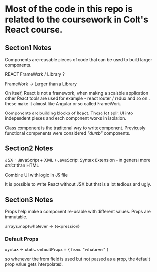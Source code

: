 # Most of the code in this repo is related to the coursework in Colt's React course.

## Section1 Notes
Components are reusable pieces of code that can be used to build larger components.

REACT FrameWork / Library ?

FrameWork -> Larger than a Library

On itself, React is not a framework, when making a scalable application other React tools are used  for example - react router / redux and so on.. these make it almost like Angular or so called FrameWork.


Components are building blocks of React. These let split UI into independent pieces and each component works in isolation.

Class component is the traditonal way to write component. Previously functional components were considered *"dumb"* components.

## Section2 Notes
JSX - JavaScript + XML / JavaScript Syntax Extension - in general more *strict* than HTML

Combine UI with logic in JS file

It is possible to write React without JSX but that is a lot tedious and ugly.

## Section3 Notes

Props help make a component re-usable with different values.
Props are immutable.

arrays.map(whatever => <markup>{expression}</markup>

### Default Props
syntax => 
        static defaultProps = {
            from: "whatever"
        }

so whenever the from field is used but not passed as a prop, the default prop value gets interpolated.
